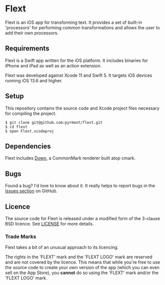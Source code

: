 # Flext

Flext is an iOS app for transforming text. It provides a set of built-in
'processors' for performing common transformations and allows the user to add
their own processors.

## Requirements

Flext is a Swift app written for the iOS platform. It includes binaries for
iPhone and iPad as well as an action extension.

Flext was developed against Xcode 11 and Swift 5. It targets iOS devices
running iOS 13.6 and higher.

## Setup

This repository contains the source code and Xcode project files necessary for
compiling the project.

```console
$ git clone git@github.com:pyrmont/flext.git
$ cd flext
$ open Flext.xcodeproj
```

## Dependencies

Flext includes [Down][], a CommonMark renderer built atop cmark.

[Down]: https://github.com/iwasrobbed/Down

## Bugs

Found a bug? I'd love to know about it. It really helps to report bugs in the
[Issues section][ghi] on GitHub.

[ghi]: https://github.com/pyrmont/flext/issues

## Licence

The source code for Flext is released under a modified form of the 3-clause BSD
licence. See [LICENSE][lc] for more details.

[lc]: https://github.com/pyrmont/flext/blob/master/LICENSE

### Trade Marks

Flext takes a bit of an unusual approach to its licencing.

The rights in the 'FLEXT' mark and the 'FLEXT LOGO' mark are reserved and are
not covered by the licence. This means that while you're free to use the source
code to create your own version of the app (which you can even sell on the App
Store), you **cannot** do so using the 'FLEXT' mark and/or the 'FLEXT LOGO'
mark.
